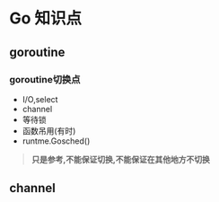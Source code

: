# Go 知识点

## goroutine

### goroutine切换点

- I/O,select
- channel
- 等待锁
- 函数吊用(有时)
- runtme.Gosched()
> **只是参考,不能保证切换,不能保证在其他地方不切换**

## channel


